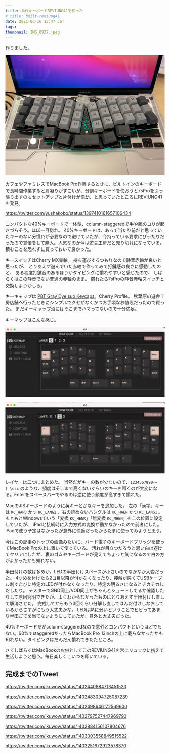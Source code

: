 ```yaml
---
title: 自作キーボードREVIUNG41を作った
# title: built-reviung41
date: 2021-06-16 15:47 JST
tags:
thumbnail: IMG_0927.jpeg
---
```


作りました。

![IMG\_0927](IMG_0927.jpeg)

カフェやファミレスでMacBook Pro作業するときに、ビルトインのキーボードで長時間作業すると肩凝りがすごいが、分割キーボードを使おうと7sProを引っ張り出すのもセットアップと片付けが億劫、と思っていたところにREVIUNG41を発見。

https://twitter.com/yushakobo/status/1397410161657106434

コンパクトな40%キーボードで一体型、column-staggeredで手や腕のコリが起きづらそう。ほぼ一目惚れ。
40%キーボードは、あって当たり前だと思っていたキーのない分慣れが必要なので避けていたが、今持っている要求にぴったりだったので覚悟をして購入。人気なのか今は遊舎工房だと売り切れになっている。積むことを恐れずに買っておいて良かった。

キースイッチはCherry MX赤軸。
持ち運びするつもりなので静音赤軸が良いと思ったが、
とりあえず遊んでいた赤軸で作ってみて打鍵感の良さに感動したのと、
ある程度打鍵音のあるほうがタイピングに慣れやすいと感じたので、
しばらくはこの静音でない普通の赤軸のまま。
慣れたら7sProの静音赤軸スイッチと交換しようかしら。

キーキャップは [PBT Gray Dye sub Keycaps](https://shop.yushakobo.jp/products/pbt-gray-dye-sub-keycaps?variant=37665504690337)。Cherry Profile。
秋葉原の遊舎工房店舗へ行ったときにシンプルでクセがなくかつお手頃なお値段だったので買った。
まだキーキャップ沼にはそこまでハマってないので十分満足。

キーマップはこんな感じ。

![image-20210616155903035](image-20210616155903035.png)

![image-20210616155925553](image-20210616155925553.png)

レイヤーは二つにまとめた。
当然だがキーの数が少ないので、`1234567890-=[]\esc` のような、頻度はそこまで高くないぐらいのキーを叩くのが大変になる。Enterをスペースバーでやるのは逆に使う頻度が高すぎて慣れた。

MacのJISキーボードのように英キーとかなキーを追加した。
左の「漢字」キーは `KC_HANJ` かつ `KC_LANG2` 、右の読めないハングルは `KC_HAEN` かつ `KC_LANG1` 。
もともとWindowsでいう「変換 `KC_HENK`」「無変換 `KC_MHEN`」をこの位置に設定していたが、
iPadと接続時に入力方式の変換が動かなかったので前者にした。
iPadで使う予定はなかったが意外に快適だったからたまに使ってみようと思う。

今はこの記事のトップの画像みたいに、バード電子のキーボードブリッジを使ってMacBook Proの上に置いて使っている。
汚れが目立つだろうと思い白は避けてクリアにしたが、裏のゴムやキーボードが見えてちょっと気になるので白の方がよかったかも知れない。

半田付けの数は多めか。LEDの半田付けスペースが小さいのでなかなか大変だった。
4つめを付けたら2コ目以降が付かなくなったり、接触が悪くてUSBケーブル刺すたびに特定のLEDが付かなくなったり、特定の明るさになるとチカチカしだしたり。
テスターでGND同士/VOD同士がちゃんとショートしてるか確認したりして原因究明できたが、よくわからなかったものはとりあえず半田付けし直して解消させた。
完成してからもう3回ぐらい分解し直してはんだ付けしなおしているからさすがにもう大丈夫かな。
LEDは熱に弱いということでビビってあまり半田ごてを当てないようにしていたが、意外と大丈夫だった。

40%キーボードだがcolum-staggeredなので意外とコンパクトというほどでもない。60%でstaggeredだったらMacBook Pro 13inchの上に載らなかったかも知れない。タイピングはだんだん慣れてきたたところ。

さてしばらくはMacBookのお供としてこのREVIUNG41を常にリュックに携えて生活しようと思う。毎日楽しくこいつを叩いている。

## 完成までのTweet

https://twitter.com/ikuwow/status/1402440884713451523

https://twitter.com/ikuwow/status/1402483094725087239

https://twitter.com/ikuwow/status/1402498646172569600

https://twitter.com/ikuwow/status/1402797527447969793

https://twitter.com/ikuwow/status/1402884156107804676

https://twitter.com/ikuwow/status/1403003558849515522

https://twitter.com/ikuwow/status/1403251672923578370
